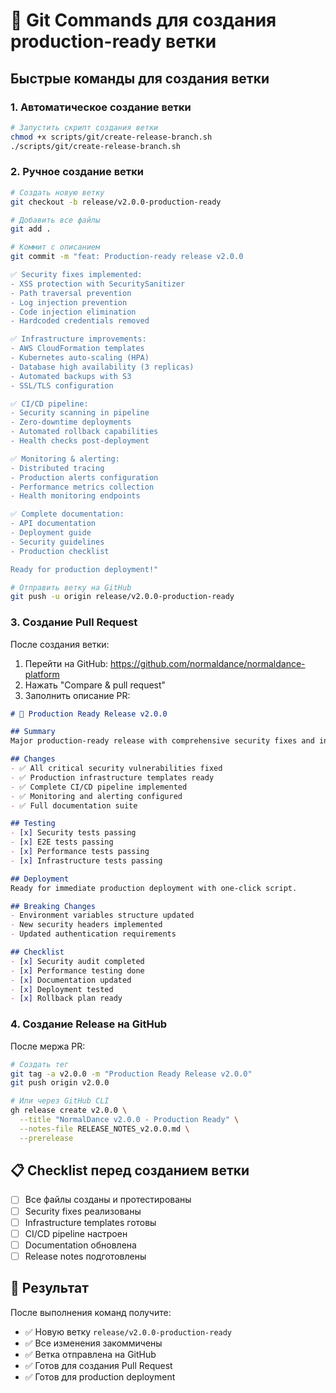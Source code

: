 # 🔄 Git Commands для создания production-ready ветки

## Быстрые команды для создания ветки

### 1. Автоматическое создание ветки
```bash
# Запустить скрипт создания ветки
chmod +x scripts/git/create-release-branch.sh
./scripts/git/create-release-branch.sh
```

### 2. Ручное создание ветки
```bash
# Создать новую ветку
git checkout -b release/v2.0.0-production-ready

# Добавить все файлы
git add .

# Коммит с описанием
git commit -m "feat: Production-ready release v2.0.0

✅ Security fixes implemented:
- XSS protection with SecuritySanitizer
- Path traversal prevention  
- Log injection prevention
- Code injection elimination
- Hardcoded credentials removed

✅ Infrastructure improvements:
- AWS CloudFormation templates
- Kubernetes auto-scaling (HPA)
- Database high availability (3 replicas)
- Automated backups with S3
- SSL/TLS configuration

✅ CI/CD pipeline:
- Security scanning in pipeline
- Zero-downtime deployments
- Automated rollback capabilities
- Health checks post-deployment

✅ Monitoring & alerting:
- Distributed tracing
- Production alerts configuration
- Performance metrics collection
- Health monitoring endpoints

✅ Complete documentation:
- API documentation
- Deployment guide
- Security guidelines
- Production checklist

Ready for production deployment!"

# Отправить ветку на GitHub
git push -u origin release/v2.0.0-production-ready
```

### 3. Создание Pull Request
После создания ветки:

1. Перейти на GitHub: https://github.com/normaldance/normaldance-platform
2. Нажать "Compare & pull request"
3. Заполнить описание PR:

```markdown
# 🚀 Production Ready Release v2.0.0

## Summary
Major production-ready release with comprehensive security fixes and infrastructure improvements.

## Changes
- ✅ All critical security vulnerabilities fixed
- ✅ Production infrastructure templates ready
- ✅ Complete CI/CD pipeline implemented
- ✅ Monitoring and alerting configured
- ✅ Full documentation suite

## Testing
- [x] Security tests passing
- [x] E2E tests passing  
- [x] Performance tests passing
- [x] Infrastructure tests passing

## Deployment
Ready for immediate production deployment with one-click script.

## Breaking Changes
- Environment variables structure updated
- New security headers implemented
- Updated authentication requirements

## Checklist
- [x] Security audit completed
- [x] Performance testing done
- [x] Documentation updated
- [x] Deployment tested
- [x] Rollback plan ready
```

### 4. Создание Release на GitHub
После мержа PR:

```bash
# Создать тег
git tag -a v2.0.0 -m "Production Ready Release v2.0.0"
git push origin v2.0.0

# Или через GitHub CLI
gh release create v2.0.0 \
  --title "NormalDance v2.0.0 - Production Ready" \
  --notes-file RELEASE_NOTES_v2.0.0.md \
  --prerelease
```

## 📋 Checklist перед созданием ветки

- [ ] Все файлы созданы и протестированы
- [ ] Security fixes реализованы
- [ ] Infrastructure templates готовы
- [ ] CI/CD pipeline настроен
- [ ] Documentation обновлена
- [ ] Release notes подготовлены

## 🎯 Результат

После выполнения команд получите:
- ✅ Новую ветку `release/v2.0.0-production-ready`
- ✅ Все изменения закоммичены
- ✅ Ветка отправлена на GitHub
- ✅ Готов для создания Pull Request
- ✅ Готов для production deployment
